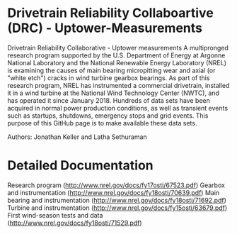 # Drivetrain Reliability Collaboartive (DRC) - Uptower-Measurements
Drivetrain Reliability Collaborative - Uptower measurements
A multipronged research program supported by the U.S. Department of Energy at Argonne National Laboratory and the National Renewable Energy Laboratory (NREL) is examining the causes of main bearing micropitting wear and axial (or "white etch") cracks in wind turbine gearbox bearings. As part of this research program, NREL has instrumented a commercial drivetrain, installed it in a wind turbine at the National Wind Technology Center (NWTC), and has operated it since January 2018. Hundreds of data sets have been acquired in normal power production conditions, as well as transient events such as startups, shutdowns, emergency stops and grid events. This purpose of this GitHub page is to make available these data sets.

Authors: Jonathan Keller and Latha Sethuraman

# Detailed Documentation
Research program (http://www.nrel.gov/docs/fy17osti/67523.pdf)
Gearbox and instrumentation (http://www.nrel.gov/docs/fy18osti/70639.pdf)
Main bearing and instrumentation (http://www.nrel.gov/docs/fy18osti/71692.pdf)
Turbine and instrumentation (http://www.nrel.gov/docs/fy15osti/63679.pdf)
First wind-season tests and data (http://www.nrel.gov/docs/fy18osti/71529.pdf)
